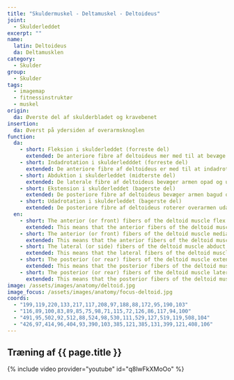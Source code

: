 ```yaml
---
title: "Skuldermuskel - Deltamuskel - Deltoideus"
joint:
  - Skulderleddet
excerpt: ""
name:
  latin: Deltoideus
  da: Deltamusklen
category:
  - Skulder
group:
  - Skulder
tags:
  - imagemap
  - fitnessinstruktør
  - muskel
origin: 
  da: Øverste del af skulderbladet og kravebenet
insertion: 
  da: Øverst på ydersiden af overarmsknoglen
function:
  da:
    - short: Fleksion i skulderleddet (forreste del)
      extended: De anteriore fibre af deltoideus mer med til at bevæge armen fremad i skulderleddet.
    - short: Indadrotation i skulderledddet (forreste del)
      extended: De anteriore fibre af deltoideus er med til at indadrotere armen i skulderleddet.
    - short: Abduktion i skulderleddet (midterste del)
      extended: De laterale fibre af deltoideus bevæger armen opad og ud til siden.
    - short: Ekstension i skulderleddet (bagerste del)
      extended: De posteriore fibre af deltoideus bevæger armen bagud og opad.
    - short: Udadrotation i skulderleddet (bagerste del)
      extended: De posteriore fibre af deltoideus roterer overarmen udad.
  en:
    - short: The anterior (or front) fibers of the deltoid muscle flex the arm at the shoulder.
      extended: This means that the anterior fibers of the deltoid muscle move the upper arm upward to the front.
    - short: The anterior (or front) fibers of the deltoid muscle medially rotate the upper arm.
      extended: This means that the anterior fibers of the deltoid muscle rotate the upper arm inward around the axis of the bone (i.e. rotate the upper arm toward the vertical midline of the body).
    - short: The lateral (or side) fibers of the deltoid muscle abduct the arm at the shoulder.
      extended: This means that the lateral fibers of the deltoid muscle move the upper arm upward to the side.
    - short: The posterior (or rear) fibers of the deltoid muscle extend the arm at the shoulder.
      extended: This means that the posterior fibers of the deltoid muscle move the upper arm downward to the rear.
    - short: The posterior (or rear) fibers of the deltoid muscle laterally rotate the upper arm.
      extended: This means that the posterior fibers of the deltoid muscle rotate the upper arm outward around the axis of the bone (i.e. rotate the upper arm away from the vertical midline of the body).
image: /assets/images/anatomy/deltoid.jpg
image_focus: /assets/images/anatomy/focus-deltoid.jpg
coords:
  - "199,119,220,133,217,117,208,97,188,88,172,95,190,103"
  - "116,89,100,83,89,85,75,98,71,115,72,126,86,117,94,100"
  - "491,95,502,92,512,88,524,98,530,111,529,127,519,119,508,104"
  - "426,97,414,96,404,93,390,103,385,121,385,131,399,121,408,106"
---
```


## Træning af {{ page.title }}

{% include video provider="youtube" id="q8lwFkXMoOo" %}
